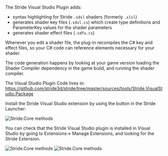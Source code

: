 ﻿The Stride Visual Studio Plugin adds:
* syntax highlighting for Stride `.sdsl` shaders  (formerly `.xlsl`)
* generates shader key files (`.sdsl.cs`) which create type definitions and ParameterKey values for the shader parameters
* generates shader effect files (`.sdfx.cs`)

Whenever you edit a shader file, the plug-in recompiles the C# key and effect files, so your C# code can reference elements necessary for your shader.

The code generation happens by looking at your game version
loading the Shader Compiler dependency in the game build, and running the shader compiler.


The Visual Studio Plugin Code lives in: https://github.com/stride3d/stride/tree/master/sources/tools/Stride.VisualStudio.Package


Install the Stride Visual Studio extension by using the button in the Stride Launcher:

<img src="../media/visualstudio-plugin.jpg" alt="Stride.Core methods">

You can check that the Stride Visual Studio plugin is installed in Visual Studio by going to Extensions-> Manage Extensions, and looking for the Stride Extension.

<img src="../media/vsplugin-manage-extensions.jpg" alt="Stride.Core methods">

<img src="../media/vsplugin-install.jpg" alt="Stride.Core methods">
